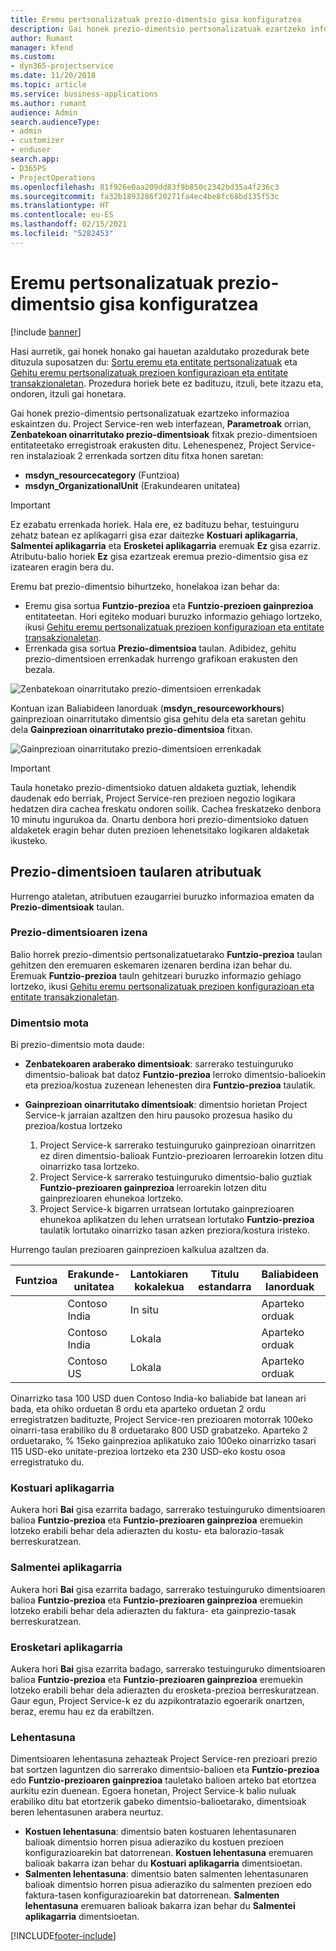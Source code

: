 ```yaml
---
title: Eremu pertsonalizatuak prezio-dimentsio gisa konfiguratzea
description: Gai honek prezio-dimentsio pertsonalizatuak ezartzeko informazioa eskaintzen du.
author: Rumant
manager: kfend
ms.custom:
- dyn365-projectservice
ms.date: 11/20/2018
ms.topic: article
ms.service: business-applications
ms.author: rumant
audience: Admin
search.audienceType:
- admin
- customizer
- enduser
search.app:
- D365PS
- ProjectOperations
ms.openlocfilehash: 81f926e0aa209dd83f9b850c2342bd35a4f236c3
ms.sourcegitcommit: fa32b1893286f20271fa4ec4be8fc68bd135f53c
ms.translationtype: HT
ms.contentlocale: eu-ES
ms.lasthandoff: 02/15/2021
ms.locfileid: "5282453"
---
```

# <a name="setting-up-custom-fields-as-pricing-dimensions"></a>Eremu pertsonalizatuak prezio-dimentsio gisa konfiguratzea 

[!include [banner](../includes/psa-now-project-operations.md)]

Hasi aurretik, gai honek honako gai hauetan azaldutako prozedurak bete dituzula suposatzen du: [Sortu eremu eta entitate pertsonalizatuak](create-custom-fields-entities.md) eta [Gehitu eremu pertsonalizatuak prezioen konfigurazioan eta entitate transakzionaletan](field-references.md). Prozedura horiek bete ez badituzu, itzuli, bete itzazu eta, ondoren, itzuli gai honetara. 

Gai honek prezio-dimentsio pertsonalizatuak ezartzeko informazioa eskaintzen du. Project Service-ren web interfazean, **Parametroak** orrian, **Zenbatekoan oinarritutako prezio-dimentsioak** fitxak prezio-dimentsioen entitateetako erregistroak erakusten ditu. Lehenespenez, Project Service-ren instalazioak 2 errenkada sortzen ditu fitxa honen saretan:

- **msdyn_resourcecategory** (Funtzioa)
- **msdyn_OrganizationalUnit** (Erakundearen unitatea)

> [!IMPORTANT]
> Ez ezabatu errenkada horiek. Hala ere, ez badituzu behar, testuinguru zehatz batean ez aplikagarri gisa ezar daitezke **Kostuari aplikagarria**, **Salmentei aplikagarria** eta **Erosketei aplikagarria** eremuak **Ez** gisa ezarriz. Atributu-balio horiek **Ez** gisa ezartzeak eremua prezio-dimentsio gisa ez izatearen eragin bera du.

Eremu bat prezio-dimentsio bihurtzeko, honelakoa izan behar da:

- Eremu gisa sortua **Funtzio-prezioa** eta **Funtzio-prezioen gainprezioa** entitateetan. Hori egiteko moduari buruzko informazio gehiago lortzeko, ikusi [Gehitu eremu pertsonalizatuak prezioen konfigurazioan eta entitate transakzionaletan](field-references.md).
- Errenkada gisa sortua **Prezio-dimentsioa** taulan. Adibidez, gehitu prezio-dimentsioen errenkadak hurrengo grafikoan erakusten den bezala. 

![Zenbatekoan oinarritutako prezio-dimentsioen errenkadak](media/Amt-based-PD.png)

Kontuan izan Baliabideen lanorduak (**msdyn_resourceworkhours**) gainprezioan oinarritutako dimentsio gisa gehitu dela eta saretan gehitu dela **Gainprezioan oinarritutako prezio-dimentsioa** fitxan.

![Gainprezioan oinarritutako prezio-dimentsioen errenkadak](media/Markup-based-PD.png)

> [!IMPORTANT]
> Taula honetako prezio-dimentsioko datuen aldaketa guztiak, lehendik daudenak edo berriak, Project Service-ren prezioen negozio logikara hedatzen dira cachea freskatu ondoren soilik. Cachea freskatzeko denbora 10 minutu ingurukoa da. Onartu denbora hori prezio-dimentsioko datuen aldaketek eragin behar duten prezioen lehenetsitako logikaren aldaketak ikusteko.


## <a name="attributes-of-the-pricing-dimensions-table"></a>Prezio-dimentsioen taularen atributuak
Hurrengo ataletan, atributuen ezaugarriei buruzko informazioa ematen da **Prezio-dimentsioak** taulan.

### <a name="pricing-dimension-name"></a>Prezio-dimentsioaren izena
Balio horrek prezio-dimentsio pertsonalizatuetarako **Funtzio-prezioa** taulan gehitzen den eremuaren eskemaren izenaren berdina izan behar du. Eremuak **Funtzio-prezioa** tauln gehitzeari buruzko informazio gehiago lortzeko, ikusi [Gehitu eremu pertsonalizatuak prezioen konfigurazioan eta entitate transakzionaletan](field-references.md).

### <a name="type-of-dimension"></a>Dimentsio mota
Bi prezio-dimentsio mota daude:
  
  - **Zenbatekoaren araberako dimentsioak**: sarrerako testuinguruko dimentsio-balioak bat datoz **Funtzio-prezioa** lerroko dimentsio-balioekin eta prezioa/kostua zuzenean lehenesten dira **Funtzio-prezioa** taulatik.
  - **Gainprezioan oinarritutako dimentsioak**: dimentsio horietan Project Service-k jarraian azaltzen den hiru pausoko prozesua hasiko du prezioa/kostua lortzeko
 
    1. Project Service-k sarrerako testuinguruko gainprezioan oinarritzen ez diren dimentsio-balioak Funtzio-prezioaren lerroarekin lotzen ditu oinarrizko tasa lortzeko.
    2. Project Service-k sarrerako testuinguruko dimentsio-balio guztiak **Funtzio-prezioaren gainprezioa** lerroarekin lotzen ditu gainprezioaren ehunekoa lortzeko.
    3. Project Service-k bigarren urratsean lortutako gainprezioaren ehunekoa aplikatzen du lehen urratsean lortutako **Funtzio-prezioa** taulatik lortutako oinarrizko tasan azken preziora/kostura iristeko.
   
   Hurrengo taulan prezioaren gainprezioen kalkulua azaltzen da.
  
| Funtzioa        | Erakunde-unitatea    |Lantokiaren kokalekua      |Titulu estandarra      |Baliabideen lanorduak      |  Gainprezioa|
| ------------|-------------|-------------------|--------------------|-------------------------|--------:|
|             | Contoso India|In situ            |                    |Aparteko orduak                 |15     |
|             | Contoso India|Lokala             |                    |Aparteko orduak                 |10     |
|             | Contoso US   |Lokala             |                    |Aparteko orduak                 |20     |


Oinarrizko tasa 100 USD duen Contoso India-ko baliabide bat lanean ari bada, eta ohiko orduetan 8 ordu eta aparteko orduetan 2 ordu erregistratzen badituzte, Project Service-ren prezioaren motorrak 100eko oinarri-tasa erabiliko du 8 orduetarako 800 USD grabatzeko. Aparteko 2 orduetarako, % 15eko gainprezioa aplikatuko zaio 100eko oinarrizko tasari 115 USD-eko unitate-prezioa lortzeko eta 230 USD-eko kostu osoa erregistratuko du.

### <a name="applicable-to-cost"></a>Kostuari aplikagarria 
Aukera hori **Bai** gisa ezarrita badago, sarrerako testuinguruko dimentsioaren balioa **Funtzio-prezioa** eta **Funtzio-prezioaren gainprezioa** eremuekin lotzeko erabili behar dela adierazten du kostu- eta balorazio-tasak berreskuratzean.

### <a name="applicable-to-sales"></a>Salmentei aplikagarria
Aukera hori **Bai** gisa ezarrita badago, sarrerako testuinguruko dimentsioaren balioa **Funtzio-prezioa** eta **Funtzio-prezioaren gainprezioa** eremuekin lotzeko erabili behar dela adierazten du faktura- eta gainprezio-tasak berreskuratzean.

### <a name="applicable-to-purchase"></a>Erosketari aplikagarria
Aukera hori **Bai** gisa ezarrita badago, sarrerako testuinguruko dimentsioaren balioa **Funtzio-prezioa** eta **Funtzio-prezioaren gainprezioa** eremuekin lotzeko erabili behar dela adierazten du erosketa-prezioa berreskuratzean. Gaur egun, Project Service-k ez du azpikontratazio egoerarik onartzen, beraz, eremu hau ez da erabiltzen. 

### <a name="priority"></a>Lehentasuna
Dimentsioaren lehentasuna zehazteak Project Service-ren prezioari prezio bat sortzen laguntzen dio sarrerako dimentsio-balioen eta **Funtzio-prezioa** edo **Funtzio-prezioaren gainprezioa** tauletako balioen arteko bat etortzea aurkitu ezin duenean. Egoera honetan, Project Service-k balio nuluak erabiliko ditu bat etortzerik gabeko dimentsio-balioetarako, dimentsioak beren lehentasunen arabera neurtuz.

- **Kostuen lehentasuna**: dimentsio baten kostuaren lehentasunaren balioak dimentsio horren pisua adieraziko du kostuen prezioen konfigurazioarekin bat datorrenean. **Kostuen lehentasuna** eremuaren balioak bakarra izan behar du **Kostuari aplikagarria** dimentsioetan.
- **Salmenten lehentasuna**: dimentsio baten salmenten lehentasunaren balioak dimentsio horren pisua adieraziko du salmenten prezioen edo faktura-tasen konfigurazioarekin bat datorrenean. **Salmenten lehentasuna** eremuaren balioak bakarra izan behar du **Salmentei aplikagarria** dimentsioetan.


[!INCLUDE[footer-include](../includes/footer-banner.md)]